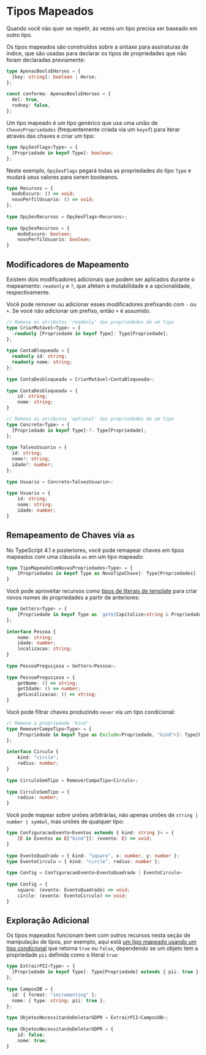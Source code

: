 # Tipos Mapeados

Quando você não quer se repetir, às vezes um tipo precisa ser baseado em outro tipo.

Os tipos mapeados são construídos sobre a sintaxe para assinaturas de índice, que são usadas para declarar os tipos de propriedades que não foram declaradas previamente:

```ts
type ApenasBoolsEHorses = {
  [key: string]: boolean | Horse;
};
 
const conforma: ApenasBoolsEHorses = {
  del: true,
  rodney: false,
};
```

Um tipo mapeado é um tipo genérico que usa uma união de `ChavesPropriedades` (frequentemente criada via um `keyof`) para iterar através das chaves e criar um tipo:

```ts
type OpçõesFlags<Type> = {
  [Propriedade in keyof Type]: boolean;
};
```

Neste exemplo, `OpçõesFlags` pegará todas as propriedades do tipo `Type` e mudará seus valores para serem booleanos.

```ts
type Recursos = {
  modoEscuro: () => void;
  novoPerfilUsuario: () => void;
};
 
type OpçõesRecursos = OpçõesFlags<Recursos>;
           
type OpçõesRecursos = {
    modoEscuro: boolean;
    novoPerfilUsuario: boolean;
}
```

## Modificadores de Mapeamento

Existem dois modificadores adicionais que podem ser aplicados durante o mapeamento: `readonly` e `?`, que afetam a mutabilidade e a opcionalidade, respectivamente.

Você pode remover ou adicionar esses modificadores prefixando com `-` ou `+`. Se você não adicionar um prefixo, então `+` é assumido.

```ts
// Remove os atributos 'readonly' das propriedades de um tipo
type CriarMutável<Type> = {
  -readonly [Propriedade in keyof Type]: Type[Propriedade];
};
 
type ContaBloqueada = {
  readonly id: string;
  readonly nome: string;
};
 
type ContaDesbloqueada = CriarMutável<ContaBloqueada>;
           
type ContaDesbloqueada = {
    id: string;
    nome: string;
}
```

```ts
// Remove os atributos 'optional' das propriedades de um tipo
type Concreto<Type> = {
  [Propriedade in keyof Type]-?: Type[Propriedade];
};
 
type TalvezUsuario = {
  id: string;
  nome?: string;
  idade?: number;
};
 
type Usuario = Concreto<TalvezUsuario>;
      
type Usuario = {
    id: string;
    nome: string;
    idade: number;
}
```

## Remapeamento de Chaves via `as`

No TypeScript 4.1 e posteriores, você pode remapear chaves em tipos mapeados com uma cláusula `as` em um tipo mapeado:

```ts
type TipoMapeadoComNovasPropriedades<Type> = {
    [Propriedades in keyof Type as NovoTipoChave]: Type[Propriedades]
}
```

Você pode aproveitar recursos como [tipos de literais de template](https://www.typescriptlang.org/docs/handbook/2/template-literal-types.html) para criar novos nomes de propriedades a partir de anteriores:

```ts
type Getters<Type> = {
    [Propriedade in keyof Type as `get${Capitalize<string & Propriedade>}`]: () => Type[Propriedade]
};
 
interface Pessoa {
    nome: string;
    idade: number;
    localizacao: string;
}
 
type PessoaPreguiçosa = Getters<Pessoa>;
         
type PessoaPreguiçosa = {
    getNome: () => string;
    getIdade: () => number;
    getLocalizacao: () => string;
}
```

Você pode filtrar chaves produzindo `never` via um tipo condicional:

```ts
// Remove a propriedade 'kind'
type RemoverCampoTipo<Type> = {
    [Propriedade in keyof Type as Exclude<Propriedade, "kind">]: Type[Propriedade]
};
 
interface Circulo {
    kind: "circle";
    radius: number;
}
 
type CirculoSemTipo = RemoverCampoTipo<Circulo>;
           
type CirculoSemTipo = {
    radius: number;
}
```

Você pode mapear sobre uniões arbitrárias, não apenas uniões de `string | number | symbol`, mas uniões de qualquer tipo:

```ts
type ConfiguracaoEvento<Eventos extends { kind: string }> = {
    [E in Eventos as E["kind"]]: (evento: E) => void;
}
 
type EventoQuadrado = { kind: "square", x: number, y: number };
type EventoCirculo = { kind: "circle", radius: number };
 
type Config = ConfiguracaoEvento<EventoQuadrado | EventoCirculo>
       
type Config = {
    square: (evento: EventoQuadrado) => void;
    circle: (evento: EventoCirculo) => void;
}
```

## Exploração Adicional

Os tipos mapeados funcionam bem com outros recursos nesta seção de manipulação de tipos, por exemplo, aqui está [um tipo mapeado usando um tipo condicional](https://www.typescriptlang.org/docs/handbook/2/conditional-types.html) que retorna `true` ou `false`, dependendo se um objeto tem a propriedade `pii` definida como o literal `true`:

```ts
type ExtrairPII<Type> = {
  [Propriedade in keyof Type]: Type[Propriedade] extends { pii: true } ? true : false;
};
 
type CamposDB = {
  id: { format: "incrementing" };
  nome: { type: string; pii: true };
};
 
type ObjetosNecessitandoDeletarGDPR = ExtrairPII<CamposDB>;
                 
type ObjetosNecessitandoDeletarGDPR = {
    id: false;
    nome: true;
}
```